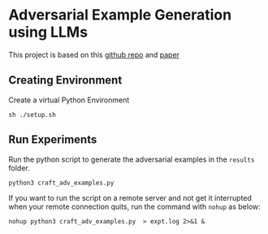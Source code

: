 
# Adversarial Example Generation using LLMs
This project is based on this [github repo](https://github.com/LukasStruppek/Adversarial_LLMs/tree/mai) and [paper](https://arxiv.org/pdf/2402.09132)

## Creating Environment
Create a virtual Python Environment
```shell
sh ./setup.sh
```

## Run Experiments
Run the python script to generate the adversarial examples in the `results` folder.

```shell
python3 craft_adv_examples.py 
```

If you want to run the script on a remote server and not get it interrupted when your remote connection quits, run the command with `nohup` as below:
```shell
nohup python3 craft_adv_examples.py  > expt.log 2>&1 &
```